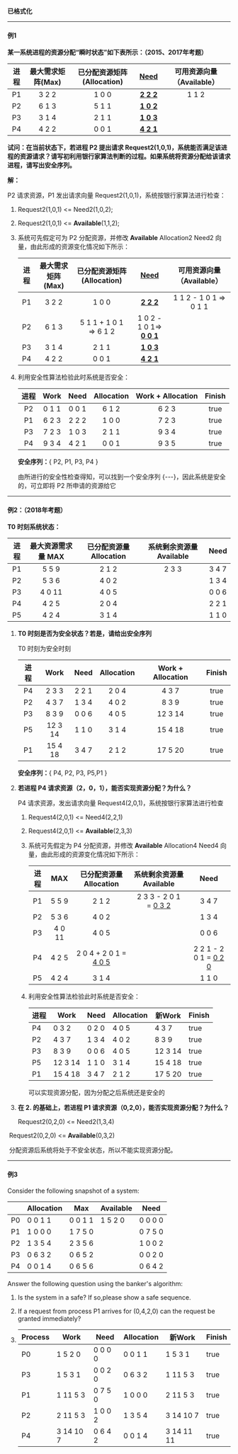 **已格式化**

---

#### 例1

**某一系统进程的资源分配“瞬时状态”如下表所示：（2015、2017年考题）**

| 进程 | 最大需求矩阵(Max) | 已分配资源矩阵(Allocation) |   [Need]()    | 可用资源向量（Available） |
| :--: | :---------------: | :------------------------: | :-----------: | :-----------------------: |
|  P1  |       3 2 2       |           1 0 0            | **[2 2 2]()** |           1 1 2           |
|  P2  |       6 1 3       |           5 1 1            | **[1 0 2]()** |                           |
|  P3  |       3 1 4       |           2 1 1            | **[1 0 3]()** |                           |
|  P4  |       4 2 2       |           0 0 1            | **[4 2 1]()** |                           |

**试问：在当前状态下，若进程 P2 提出请求 Request2(1,0,1)，系统能否满足该进程的资源请求？请写初利用银行家算法判断的过程。如果系统将资源分配给该请求进程，请写出安全序列。**

__解：__

P2 请求资源，P1 发出请求向量 Request2(1,0,1)，系统按银行家算法进行检查：

1. Request2(1,0,1) <= Need2(1,0,2);

2. Request2(1,0,1) <= **Available**(1,1,2);

3. 系统可先假定可为 P2 分配资源，并修改 **Available** Allocation2 Need2 向量，由此形成的资源变化情况如下所示：

   | 进程 | 最大需求矩阵(Max) | 已分配资源矩阵(Allocation) |           [Need]()            | 可用资源向量（Available） |
   | :--: | :---------------: | :------------------------: | :---------------------------: | :-----------------------: |
   |  P1  |       3 2 2       |           1 0 0            |         **[2 2 2]()**         |  1 1 2 - 1 0 1 => 0 1 1   |
   |  P2  |       6 1 3       |   5 1 1 + 1 0 1 => 6 1 2   | 1 0 2 - 1 0 1=> **[0 0 1]()** |                           |
   |  P3  |       3 1 4       |           2 1 1            |         **[1 0 3]()**         |                           |
   |  P4  |       4 2 2       |           0 0 1            |         **[4 2 1]()**         |                           |

4. 利用安全性算法检验此时系统是否安全：

   | 进程 | Work  | Need  | Allocation | Work + Allocation | Finish |
   | :--: | :---: | :---: | :--------: | :---------------: | :----: |
   |  P2  | 0 1 1 | 0 0 1 |   6 1 2    |       6 2 3       |  true  |
   |  P1  | 6 2 3 | 2 2 2 |   1 0 0    |       7 2 3       |  true  |
   |  P3  | 7 2 3 | 1 0 3 |   2 1 1    |       9 3 4       |  true  |
   |  P4  | 9 3 4 | 4 2 1 |   0 0 1    |       9 3 5       |  true  |

   **安全序列：**{ P2, P1, P3, P4 }

   由所进行的安全性检查得知，可以找到一个安全序列 {---}，因此系统是安全的，可立即将 P2 所申请的资源给它

---

#### 例2：（2018年考题）

**T0 时刻系统状态：**

| 进程 | 最大资源需求量 MAX | 已分配资源量 Allocation | 系统剩余资源量 Available | Need  |
| :--: | :----------------: | :---------------------: | :----------------------: | :---: |
|  P1  |       5 5 9        |          2 1 2          |          2 3 3           | 3 4 7 |
|  P2  |       5 3 6        |          4 0 2          |                          | 1 3 4 |
|  P3  |       4 0 11       |          4 0 5          |                          | 0 0 6 |
|  P4  |       4 2 5        |          2 0 4          |                          | 2 2 1 |
|  P5  |       4 2 4        |          3 1 4          |                          | 1 1 0 |

1. **T0 时刻是否为安全状态？若是，请给出安全序列**

   T0 时刻为安全时刻

   | 进程 |  Work   | Need  | Allocation | Work + Allocation | Finish |
   | :--: | :-----: | :---: | :--------: | :---------------: | :----: |
   |  P4  |  2 3 3  | 2 2 1 |   2 0 4    |       4 3 7       |  true  |
   |  P2  |  4 3 7  | 1 3 4 |   4 0 2    |       8 3 9       |  true  |
   |  P3  |  8 3 9  | 0 0 6 |   4 0 5    |      12 3 14      |  true  |
   |  P5  | 12 3 14 | 1 1 0 |   3 1 4    |      15 4 18      |  true  |
   |  P1  | 15 4 18 | 3 4 7 |   2 1 2    |      17 5 20      |  true  |

   **安全序列：**{ P4, P2, P3, P5,P1 }

2. **若进程 P4 请求资源（2，0，1），能否实现资源分配？为什么？**

   P4 请求资源，发出请求向量 Request4(2,0,1)，系统按银行家算法进行检查

   1. Request4(2,0,1) <= Need4(2,2,1)

   2. Request4(2,0,1) <= **Available**(2,3,3)

   3. 系统可先假定为 P4 分配资源，并修改 **Available** Allocation4 Need4 向量，由此形成的资源变化情况如下所示：

      | 进程 |  MAX   |  已分配资源量 Allocation  | 系统剩余资源量 Available  |           Need            |
      | :--: | :----: | :-----------------------: | :-----------------------: | :-----------------------: |
      |  P1  | 5 5 9  |           2 1 2           | 2 3 3 - 2 0 1 = [0 3 2]() |           3 4 7           |
      |  P2  | 5 3 6  |           4 0 2           |                           |           1 3 4           |
      |  P3  | 4 0 11 |           4 0 5           |                           |           0 0 6           |
      |  P4  | 4 2 5  | 2 0 4 + 2 0 1 = [4 0 5]() |                           | 2 2 1 - 2 0 1 = [0 2 0]() |
      |  P5  | 4 2 4  |           3 1 4           |                           |           1 1 0           |

   4. 利用安全性算法检验此时系统是否安全：

      | 进程 | Work    | Need  | Allocation | 新Work  | Finish |
      | ---- | ------- | ----- | ---------- | ------- | ------ |
      | P4   | 0 3 2   | 0 2 0 | 4 0 5      | 4 3 7   | true   |
      | P2   | 4 3 7   | 1 3 4 | 4 0 2      | 8 3 9   | true   |
      | P3   | 8 3 9   | 0 0 6 | 4 0 5      | 12 3 14 | true   |
      | P5   | 12 3 14 | 1 1 0 | 3 1 4      | 15 4 18 | true   |
      | P1   | 15 4 18 | 3 4 7 | 2 1 2      | 17 5 20 | true   |

      可以实现资源分配，因为分配之后系统还是安全的

3. **在 2. 的基础上，若进程 P1 请求资源（0,2,0），能否实现资源分配？为什么？**

   Request2(0,2,0) <= Need2(1,3,4)

​       Request2(0,2,0) <= **Available**(0,3,2)

​      分配资源后系统将处于不安全状态，所以不能实现资源分配。

***

#### 例3

Consider the following snapshot of a system:

|      | Allocation | Max        | Available  | Need       |
| ---- | ---------- | ---------- | ---------- | ---------- |
| P0   | 0  0  1  1 | 0  0  1  1 | 1  5  2  0 | 0  0  0  0 |
| P1   | 1  0  0  0 | 1  7  5  0 |            | 0  7  5  0 |
| P2   | 1  3  5  4 | 2  3  5  6 |            | 1  0  0  2 |
| P3   | 0  6  3  2 | 0  6  5  2 |            | 0  0  2  0 |
| P4   | 0  0  1  4 | 0  6  5  6 |            | 0  6  4  2 |

Answer the following question using the banker's algorithm:

1. Is the system in a safe? If so,please show a safe sequence.
2. If a request from process P1 arrives for (0,4,2,0) can the request be granted immediately?

1. | Process | Work         | Need       | Allocation | 新Work        | Finish |
   | ------- | ------------ | ---------- | ---------- | ------------- | ------ |
   | P0      | 1  5  2  0   | 0  0  0  0 | 0  0  1  1 | 1  5  3  1    | true   |
   | P3      | 1  5  3  1   | 0  0  2  0 | 0  6  3  2 | 1  11  5  3   | true   |
   | P1      | 1  11  5  3  | 0  7  5  0 | 1  0  0  0 | 2  11  5  3   | true   |
   | P2      | 2  11  5  3  | 1  0  0  2 | 1  3  5  4 | 3  14  10  7  | true   |
   | P4      | 3  14  10  7 | 0  6  4  2 | 0  0  1  4 | 3  14  11  11 | true   |

   
